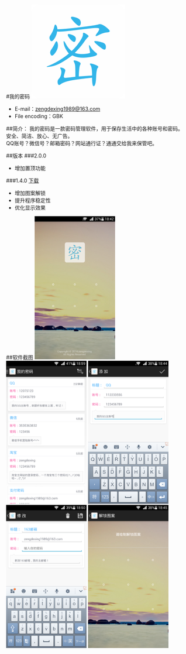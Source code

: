 #我的密码
<img src="icon.png" 
width="256px"/>

* E-mail：zengdexing1989@163.com
* File encoding：GBK

##简介：
我的密码是一款密码管理软件，用于保存生活中的各种账号和密码。 <br />
安全、简洁、放心、无广告。 <br />
QQ账号？微信号？邮箱密码？网站通行证？通通交给我来保管吧。<br />

##版本
###2.0.0
- 增加置顶功能

###1.4.0 <a href="apk/">下载</a>
- 增加图案解锁
- 提升程序稳定性
- 优化显示效果

##软件截图
<img src="Screenshot/01.png" width="220px"/>
<img src="Screenshot/02.png" width="220px"/>
<img src="Screenshot/03.png" width="220px"/>
<img src="Screenshot/04.png" width="220px"/>
<img src="Screenshot/05.png" width="220px"/>
